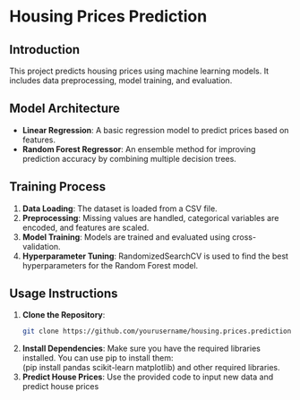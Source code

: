 # Housing Prices Prediction

## Introduction
This project predicts housing prices using machine learning models. It includes data preprocessing, model training, and evaluation.

## Model Architecture
- **Linear Regression**: A basic regression model to predict prices based on features.
- **Random Forest Regressor**: An ensemble method for improving prediction accuracy by combining multiple decision trees.

## Training Process
1. **Data Loading**: The dataset is loaded from a CSV file.
2. **Preprocessing**: Missing values are handled, categorical variables are encoded, and features are scaled.
3. **Model Training**: Models are trained and evaluated using cross-validation.
4. **Hyperparameter Tuning**: RandomizedSearchCV is used to find the best hyperparameters for the Random Forest model.

## Usage Instructions
1. **Clone the Repository**:
   ```bash
   git clone https://github.com/yourusername/housing.prices.prediction.git
2. **Install Dependencies**: Make sure you have the required libraries installed. You can use pip to install them:  
        (pip install pandas scikit-learn matplotlib) and other required libraries.
3. **Predict House Prices**: Use the provided code to input new data and predict house prices
